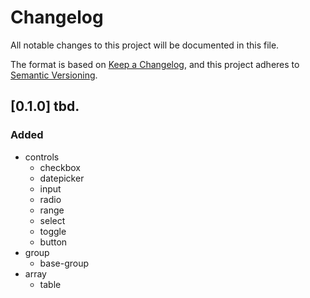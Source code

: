 # Changelog
All notable changes to this project will be documented in this file.

The format is based on [Keep a Changelog](https://keepachangelog.com/en/1.0.0/),
and this project adheres to [Semantic Versioning](https://semver.org/spec/v2.0.0.html).

## [0.1.0] tbd.
### Added
* controls
  * checkbox
  * datepicker
  * input
  * radio
  * range
  * select
  * toggle
  * button
* group
  * base-group
* array
  * table

